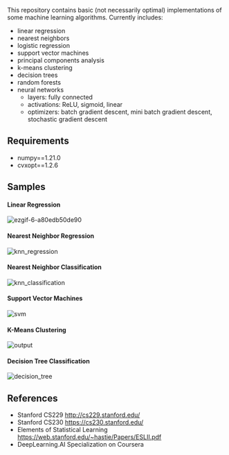 This repository contains basic (not necessarily optimal) implementations of some machine learning algorithms. 
Currently includes:

- linear regression
- nearest neighbors
- logistic regression
- support vector machines
- principal components analysis
- k-means clustering
- decision trees
- random forests
- neural networks
  - layers: fully connected
  - activations: ReLU, sigmoid, linear
  - optimizers: batch gradient descent, mini batch gradient descent, stochastic gradient descent

## Requirements

- numpy==1.21.0
- cvxopt==1.2.6

## Samples

#### Linear Regression

![ezgif-6-a80edb50de90](https://user-images.githubusercontent.com/65565946/126893678-16c7ca8c-70c5-4650-ac71-22cb5a0f0c29.gif)

#### Nearest Neighbor Regression

![knn_regression](https://user-images.githubusercontent.com/65565946/127392415-bf4f8fe3-fad4-415f-961a-a5dc3ba9fd30.png)

#### Nearest Neighbor Classification

![knn_classification](https://user-images.githubusercontent.com/65565946/127392294-12d67e54-d010-4395-8a91-1643dcd84bd3.png)

#### Support Vector Machines

![svm](https://user-images.githubusercontent.com/65565946/127392069-874ac6c7-f859-41b0-8503-263797fa6437.png)

#### K-Means Clustering

![output](https://user-images.githubusercontent.com/65565946/128057555-f611d187-2341-4c64-923c-def8a098dd2e.png)

#### Decision Tree Classification

![decision_tree](https://user-images.githubusercontent.com/65565946/127392479-1ede1293-a960-4952-9436-01da748bdeb9.png)

## References
- Stanford CS229 http://cs229.stanford.edu/
- Stanford CS230 https://cs230.stanford.edu/
- Elements of Statistical Learning https://web.stanford.edu/~hastie/Papers/ESLII.pdf
- DeepLearning.AI Specialization on Coursera
